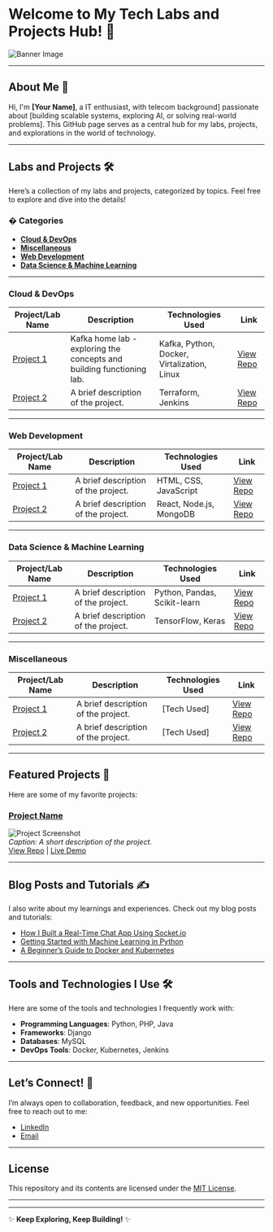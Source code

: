 # Welcome to My Tech Labs and Projects Hub! 🚀

![Banner Image](https://images.freeimages.com/vhq/images/istock/previews/9972/99727801-abstract-technology-web-header-banner.jpg?fmt=webp&h=350)  


---

## About Me 👋
Hi, I'm **[Your Name]**, a IT enthusiast, with telecom background] passionate about [building scalable systems, exploring AI, or solving real-world problems]. This GitHub page serves as a central hub for my labs, projects, and explorations in the world of technology.

---

## Labs and Projects 🛠️
Here’s a collection of my labs and projects, categorized by topics. Feel free to explore and dive into the details!

### � **Categories**

- [**Cloud & DevOps**](#cloud--devops)
- [**Miscellaneous**](#miscellaneous)
- [**Web Development**](#web-development)
- [**Data Science & Machine Learning**](#data-science--machine-learning)

---



### Cloud & DevOps
| Project/Lab Name | Description | Technologies Used | Link |
|------------------|-------------|-------------------|------|
| [Project 1](#) | Kafka home lab - exploring the concepts and building functioning lab. | Kafka, Python, Docker, Virtalization, Linux | [View Repo]([#](https://gist.github.com/noornj/a578401795059922f5eb9f0499e5b64d)) |
| [Project 2](#) | A brief description of the project. | Terraform, Jenkins | [View Repo](#) |

---
### Web Development
| Project/Lab Name | Description | Technologies Used | Link |
|------------------|-------------|-------------------|------|
| [Project 1](#) | A brief description of the project. | HTML, CSS, JavaScript | [View Repo](#) |
| [Project 2](#) | A brief description of the project. | React, Node.js, MongoDB | [View Repo](#) |

---

### Data Science & Machine Learning
| Project/Lab Name | Description | Technologies Used | Link |
|------------------|-------------|-------------------|------|
| [Project 1](#) | A brief description of the project. | Python, Pandas, Scikit-learn | [View Repo](#) |
| [Project 2](#) | A brief description of the project. | TensorFlow, Keras | [View Repo](#) |


---

### Miscellaneous
| Project/Lab Name | Description | Technologies Used | Link |
|------------------|-------------|-------------------|------|
| [Project 1](#) | A brief description of the project. | [Tech Used] | [View Repo](#) |
| [Project 2](#) | A brief description of the project. | [Tech Used] | [View Repo](#) |

---

## Featured Projects 🌟
Here are some of my favorite projects:

### [Project Name](#)
![Project Screenshot](#)  
*Caption: A short description of the project.*  
[View Repo](#) | [Live Demo](#)

---

## Blog Posts and Tutorials ✍️
I also write about my learnings and experiences. Check out my blog posts and tutorials:

- [How I Built a Real-Time Chat App Using Socket.io](#)
- [Getting Started with Machine Learning in Python](#)
- [A Beginner’s Guide to Docker and Kubernetes](#)

---

## Tools and Technologies I Use 🛠️
Here are some of the tools and technologies I frequently work with:

- **Programming Languages**: Python, PHP, Java
- **Frameworks**: Django
- **Databases**: MySQL
- **DevOps Tools**: Docker, Kubernetes, Jenkins

---

## Let’s Connect! 🤝
I’m always open to collaboration, feedback, and new opportunities. Feel free to reach out to me:

- [LinkedIn](#)
- [Email](#)


---

## License
This repository and its contents are licensed under the [MIT License](LICENSE).

---


---

✨ **Keep Exploring, Keep Building!** ✨
